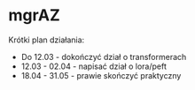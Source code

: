 # mgrAZ

Krótki plan działania:
* Do 12.03 - dokończyć dział o transformerach
* 12.03 - 02.04 - napisać dział o lora/peft
* 18.04 - 31.05 - prawie skończyć praktyczny